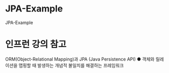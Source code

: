 # JPA-Example
JPA-Example

# 인프런 강의 참고
ORM(Object-Relational Mapping)과 JPA (Java Persistence API)
● 객체와 릴레이션을 맵핑할 때 발생하는 개념적 불일치를 해결하는 프레임워크

